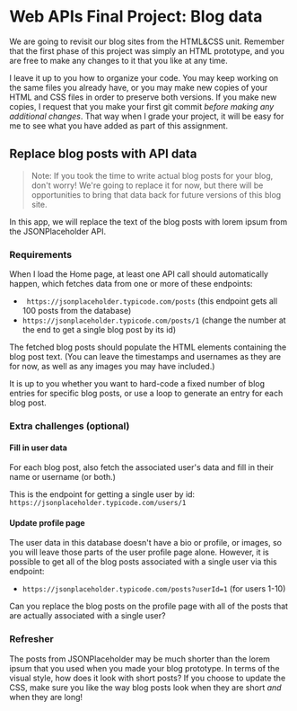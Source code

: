 # Web APIs Final Project: Blog data

We are going to revisit our blog sites from the HTML&CSS unit. Remember that the first phase of this project was simply an HTML prototype, and you are free to make any changes to it that you like at any time.

I leave it up to you how to organize your code. You may keep working on the same files you already have, or you may make new copies of your HTML and CSS files in order to preserve both versions. If you make new copies, I request that you make your first git commit _before making any additional changes_. That way when I grade your project, it will be easy for me to see what you have added as part of this assignment.

## Replace blog posts with API data

> Note: If you took the time to write actual blog posts for your blog, don't worry! We're going to replace it for now, but there will be opportunities to bring that data back for future versions of this blog site.

In this app, we will replace the text of the blog posts with lorem ipsum from the JSONPlaceholder API.

### Requirements

When I load the Home page, at least one API call should automatically happen, which fetches data from one or more of these endpoints:

- ` https://jsonplaceholder.typicode.com/posts` (this endpoint gets all 100 posts from the database)
- `https://jsonplaceholder.typicode.com/posts/1` (change the number at the end to get a single blog post by its id)

The fetched blog posts should populate the HTML elements containing the blog post text. (You can leave the timestamps and usernames as they are for now, as well as any images you may have included.)

It is up to you whether you want to hard-code a fixed number of blog entries for specific blog posts, or use a loop to generate an entry for each blog post.

### Extra challenges (optional)

#### Fill in user data

For each blog post, also fetch the associated user's data and fill in their name or username (or both.)

This is the endpoint for getting a single user by id: `https://jsonplaceholder.typicode.com/users/1`

#### Update profile page

The user data in this database doesn't have a bio or profile, or images, so you will leave those parts of the user profile page alone. However, it is possible to get all of the blog posts associated with a single user via this endpoint:

- `https://jsonplaceholder.typicode.com/posts?userId=1` (for users 1-10)

Can you replace the blog posts on the profile page with all of the posts that are actually associated with a single user?

### Refresher

The posts from JSONPlaceholder may be much shorter than the lorem ipsum that you used when you made your blog prototype. In terms of the visual style, how does it look with short posts? If you choose to update the CSS, make sure you like the way blog posts look when they are short _and_ when they are long!
